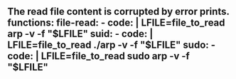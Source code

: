  The read file content is corrupted by error prints.
functions:
  file-read:
    - code: |
        LFILE=file_to_read
        arp -v -f "$LFILE"
  suid:
    - code: |
        LFILE=file_to_read
        ./arp -v -f "$LFILE"
  sudo:
    - code: |
        LFILE=file_to_read
        sudo arp -v -f "$LFILE"
---
